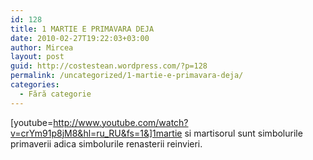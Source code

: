 ```yaml
---
id: 128
title: 1 MARTIE E PRIMAVARA DEJA
date: 2010-02-27T19:22:03+03:00
author: Mircea
layout: post
guid: http://costestean.wordpress.com/?p=128
permalink: /uncategorized/1-martie-e-primavara-deja/
categories:
  - Fără categorie
---
```

[youtube=http://www.youtube.com/watch?v=crYm91p8jM8&hl=ru_RU&fs=1&]1martie si martisorul sunt simbolurile primaverii adica simbolurile renasterii reinvieri.